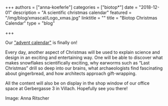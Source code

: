 +++
authors = ["anna-koeferle"]
categories = ["biotop*"]
date = "2018-12-01"
description = "A scientific christmas calendar"
featured = "/img/blog/xmascal/Logo_xmas.jpg"
linktitle = ""
title = "Biotop Christmas Calendar"
type = "blog"

+++

Our ["advent calendar"](http://biotop.co/xmascal/) is finally on!

Every day, another aspect of Christmas will be used to explain science and design in an exciting and entertaining way. One will be able to discover what makes snowflakes scientifically exciting, why earworms such as “Last Christmas” drill so deep into our brains, what archaeologists find fascinating about gingerbread, and how architects approach gift-wrapping.

All the content will also be on display in the shop window of our office space at Gerbergasse 3 in Villach. Hopefully see you there!

Image: Anna Ritscher

